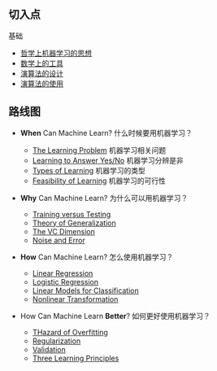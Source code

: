 ## 切入点
基础
- [哲学上机器学习的思想](zxss.md)
- [数学上的工具](sxgj.md)
- [演算法的设计](ysfsj.md)
- [演算法的使用](ysfsy.md)

## 路线图
 
- **When** Can Machine Learn? 什么时候要用机器学习？
  - [The Learning Problem](mlf01.md) 机器学习相关问题
  - [Learning to Answer Yes/No](mlf02.md) 机器学习分辨是非
  - [Types of Learning](mlf03.md) 机器学习的类型
  - [Feasibility of Learning](mlf04.md) 机器学习的可行性

- **Why** Can Machine Learn? 为什么可以用机器学习？
  - [Training versus Testing](mlf05.md)
  - [Theory of Generalization](mlf06.md)
  - [The VC Dimension](mlf07.md)
  - [Noise and Error](mlf08.md)
  
- **How** Can Machine Learn? 怎么使用机器学习？
  - [Linear Regression](mlf09.md)
  - [Logistic Regression](mlf10.md)
  - [Linear Models for Classification](mlf11.md)
  - [Nonlinear Transformation](mlf12.md)
  
- How Can Machine Learn **Better**? 如何更好使用机器学习？
  - [THazard of Overfitting](mlf13.md)
  - [Regularization](mlf14.md)
  - [Validation](mlf15.md)
  - [Three Learning Principles](mlf16.md)
